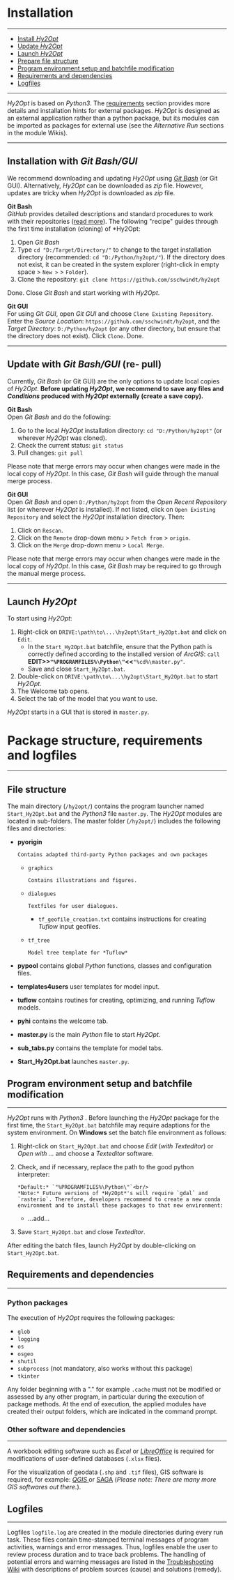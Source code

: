Installation
============

***

- [Install *Hy2Opt*](#git_install)
- [Update *Hy2Opt*](#update)
- [Launch *Hy2Opt*](#launch)
- [Prepare file structure](#structure)
- [Program environment setup and batchfile modification](#env)
- [Requirements and dependencies](#req)
- [Logfiles](#logs)

***

<a name="started"></a>

*Hy2Opt* is based on *Python3*. The [requirements](#req) section provides more details and installation hints for external packages.
*Hy2Opt* is designed as an external application rather than a python package, but its modules can be imported as packages for external use (see the *Alternative Run* sections in the module Wikis).<br/>

***

## Installation with *Git Bash/GUI*<a name="git_install"></a>

We recommend downloading and updating *Hy2Opt* using [*Git Bash*](https://git-scm.com/downloads) (or Git GUI). Alternatively, *Hy2Opt* can be downloaded as *zip* file. However, updates are tricky when *Hy2Opt* is downloaded as *zip* file.

**Git Bash**<br/>
*GitHub* provides detailed descriptions and standard procedures to work with their repositories ([read more](https://help.github.com/en/articles/cloning-a-repository)). The following "recipe" guides through the first time installation (cloning) of *Hy2Opt:

1. Open *Git Bash*
2. Type `cd "D:/Target/Directory/"` to change to the target installation directory (recommended: `cd "D:/Python/hy2opt/"`). If the directory does not exist, it can be created in the system explorer (right-click in empty space > `New >` > `Folder`).
3. Clone the repository: `git clone https://github.com/sschwindt/hy2opt`

Done. Close *Git Bash* and start working with *Hy2Opt*.

**Git GUI**<br/>
For using *Git GUI*, open *Git GUI* and choose `Clone Existing Repository`. Enter the *Source Location*: `https://github.com/sschwindt/hy2opt`, and the *Target Directory*: `D:/Python/hy2opt` (or any other directory, but ensure that the directory does not exist). Click `Clone`. Done.

***

## Update with *Git Bash/GUI* (re- pull)<a name="update"></a>

Currently, *Git Bash* (or Git GUI) are the only options to update local copies of *Hy2Opt*. **Before updating *Hy2Opt*, we recommend to save any files and *Conditions* produced with *Hy2Opt* externally (create a save copy).**

**Git Bash**<br/>
Open *Git Bash* and do the following:

1. Go to the local *Hy2Opt* installation directory: `cd "D:/Python/hy2opt"` (or wherever *Hy2Opt* was cloned).
2. Check the current status: `git status`
3. Pull changes: `git pull`

Please note that merge errors may occur when changes were made in the local copy of *Hy2Opt*. In this case, *Git Bash* will guide through the manual merge process.

**Git GUI**<br/>
Open *Git Bash* and open `D:/Python/hy2opt` from the *Open Recent Repository* list (or wherever *Hy2Opt* is installed). If not listed, click on `Open Existing Repository` and select the *Hy2Opt* installation directory. Then:

1. Click on `Rescan`.
2. Click on the `Remote` drop-down menu > `Fetch from` > `origin`.
3. Click on the `Merge` drop-down menu > `Local Merge`.

Please note that merge errors may occur when changes were made in the local copy of *Hy2Opt*. In this case, *Git Bash* may be required to go through the manual merge process.

***

## Launch *Hy2Opt*<a name="launch"></a>

To start using *Hy2Opt*:

1. Right-click on `DRIVE:\path\to\...\hy2opt\Start_Hy2Opt.bat` and click on `Edit`.
   - In the `Start_Hy2Opt.bat` batchfile, ensure that the Python path is correctly defined according to the installed version of *ArcGIS*: `call `**EDIT>>`"%PROGRAMFILES%\Python\"`<<**`"%cd%\master.py"`.
   - Save and close `Start_Hy2Opt.bat`.
2. Double-click on `DRIVE:\path\to\...\hy2opt\Start_Hy2Opt.bat` to start *Hy2Opt*.
3. The Welcome tab opens.
4. Select the tab of the model that you want to use.

*Hy2Opt* starts in a GUI that is stored in `master.py`.

# Package structure, requirements and logfiles

***

## File structure<a name="structure"></a>

The main directory (`/hy2opt/`) contains the program launcher named `Start_Hy2Opt.bat` and the *Python3* file `master.py`. The *Hy2Opt* modules are located in sub-folders. The master folder (`/hy2opt/`) includes the following files and directories:

- **pyorigin**
  
      Contains adapted third-party Python packages and own packages
  
  - `graphics`
    
        Contains illustrations and figures.
  
  - `dialogues`    
    
        Textfiles for user dialogues.
    
    - `tf_geofile_creation.txt` contains instructions for creating *Tuflow* input geofiles.
  
  - `tf_tree`
    
        Model tree template for *Tuflow*

- **pypool** contains global *Python* functions, classes and configuration files.

- **templates4users** user templates for model input.

- **tuflow** contains routines for creating, optimizing, and running *Tuflow* models.

- **pyhi** contains the welcome tab.

- **master.py** is the main *Python* file to start *Hy2Opt*.

- **sub\_tabs.py** contains the template for model tabs.

- **Start_Hy2Opt.bat** launches `master.py`.

## Program environment setup and batchfile modification<a name="env"></a>

***

*Hy2Opt* runs with *Python3* . Before launching the *Hy2Opt* package for the first time, the `Start_Hy2Opt.bat` batchfile may require adaptions for the system environment. On **Windows** set the batch file environment as follows:

1. Right-click on `Start_Hy2Opt.bat` and choose *Edit* (*with Texteditor*) or *Open with \...* and choose a *Texteditor* software.

2. Check, and if necessary, replace the path to the good python interpreter:<br/>
   
       *Default:* `"%PROGRAMFILES%\Python\"`<br/>
       *Note:* Future versions of *Hy2Opt*'s will require `gdal` and `rasterio`. Therefore, developers recommend to create a new conda environment and to install these packages to that new environment:
   
   - ...add...

3. Save `Start_Hy2Opt.bat` and close *Texteditor*.

After editing the batch files, launch *Hy2Opt* by double-clicking on `Start_Hy2Opt.bat`.

## Requirements and dependencies<a name="req"></a>

***

### Python packages

The execution of *Hy2Opt* requires the following packages: 

- `glob`
- `logging`
- `os`
- `osgeo`
- `shutil`
- `subprocess` (not mandatory, also works without this package)
- `tkinter`

Any folder beginning with a "." for example `.cache` must not be modified or assessed by any other program, in particular during the execution of package methods. At the end of execution, the applied modules have created their output folders, which are indicated in the command prompt.

### Other software and dependencies

***

A workbook editing software such as *Excel* or [*LibreOffice*][libreoffice] is required for modifications of user-defined databases (`.xlsx` files).

For the visualization of geodata (`.shp` and `.tif` files), GIS software is required, for example: [*QGIS* ](https://www.qgis.org/en/site/forusers/download.html) or [SAGA](http://www.saga-gis.org/en/index.html) (*Please note: There are many more GIS softwares out there.*).

## Logfiles<a name="logs"></a>

***

Logfiles `logfile.log` are created in the module directories during every run task. These files contain time-stamped terminal messages of program activities, warnings and error messages. Thus, logfiles enable the user to review process duration and to trace back problems. The handling of potential errors and warning messages are listed in the [Troubleshooting Wiki](Troubleshooting)  with descriptions of problem sources (cause) and solutions (remedy).

[libreoffice]: https://www.libreoffice.org/
